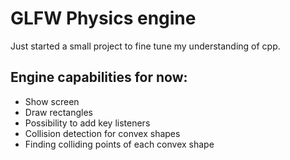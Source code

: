 # GLFW Physics engine

Just started a small project to fine tune my understanding of cpp. 

## Engine capabilities for now:
  * Show screen
  * Draw rectangles
  * Possibility to add key listeners
  * Collision detection for convex shapes
  * Finding colliding points of each convex shape
